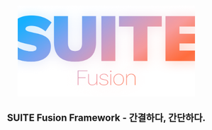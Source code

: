 <div align="center">
    <img src="./res/Fusion.png" width="400px">
</div>

<div align="center">

## **SUITE Fusion Framework** - 간결하다, 간단하다.

</div>